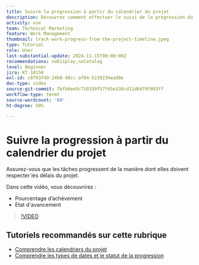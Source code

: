 ```yaml
---
title: Suivre la progression à partir du calendrier du projet
description: Découvrez comment effectuer le suivi de la progression du travail à partir de la chronologie du projet en utilisant l’état de progression et le pourcentage de réalisation.
activity: use
team: Technical Marketing
feature: Work Management
thumbnail: track-work-progress-from-the-project-timeline.jpeg
type: Tutorial
role: User
last-substantial-update: 2024-11-15T00:00:00Z
recommendations: noDisplay,noCatalog
level: Beginner
jira: KT-10150
exl-id: c8793f49-24b8-48cc-af84-5239234ead0e
doc-type: video
source-git-commit: 7bfb6ee5c710159f57fd5e338cd11d6d79f803ff
workflow-type: tm+mt
source-wordcount: '69'
ht-degree: 50%

---
```


# Suivre la progression à partir du calendrier du projet

Assurez-vous que les tâches progressent de la manière dont elles doivent respecter les délais du projet.

Dans cette vidéo, vous découvrirez :

* Pourcentage d’achèvement
* Etat d&#39;avancement

>[!VIDEO](https://video.tv.adobe.com/v/3438208/?quality=12&learn=on)


## Tutoriels recommandés sur cette rubrique

* [Comprendre les calendriers du projet](/help/manage-work/project-timelines/understand-project-timelines.md)
* [Comprendre les types de dates et le statut de la progression](/help/manage-work/project-timelines/understand-task-dates-and-progress-status.md)

